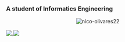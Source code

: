 ### A student of Informatics Engineering
<p align="center">
<img src="https://badges.pufler.dev/visits/nico-olivares22/nico-olivares22" alt="nico-olivares22" />
</p>

<a href="https://github.com/anuraghazra/github-readme-stats">
  <img align="center" src="https://github-readme-stats.vercel.app/api?username=nico-olivares22&hide=stars,issues&show_icons=true&theme=chartreuse-dark"/>
</a>
<a href="https://github.com/anuraghazra/github-readme-stats">
  <img align="center" src="https://github-readme-stats.vercel.app/api/top-langs/?username=nico-olivares22&layout=compact&theme=chartreuse-dark" />
</a>

